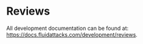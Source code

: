 <!--
SPDX-FileCopyrightText: 2022 Fluid Attacks <development@fluidattacks.com>

SPDX-License-Identifier: MPL-2.0
-->
<!--
SPDX-FileCopyrightText: 2022 Fluid Attacks <development@fluidattacks.com>

SPDX-License-Identifier: MPL-2.0
-->

# Reviews

All development documentation
can be found at:
<https://docs.fluidattacks.com/development/reviews>.
